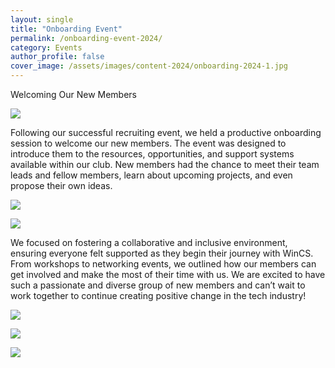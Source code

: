 ```yaml
---
layout: single
title: "Onboarding Event"
permalink: /onboarding-event-2024/
category: Events
author_profile: false
cover_image: /assets/images/content-2024/onboarding-2024-1.jpg
---
```


Welcoming Our New Members

![](/assets/images/content-2024/onboarding-2024-1.jpg)

Following our successful recruiting event, we held a productive onboarding session to welcome our new members. The event was designed to introduce them to the resources, opportunities, and support systems available within our club. New members had the chance to meet their team leads and fellow members, learn about upcoming projects, and even propose their own ideas.

![](/assets/images/content-2024/onboarding-2024-2.jpg)

![](/assets/images/content-2024/onboarding-2024-3.jpg)

We focused on fostering a collaborative and inclusive environment, ensuring everyone felt supported as they begin their journey with WinCS. From workshops to networking events, we outlined how our members can get involved and make the most of their time with us. We are excited to have such a passionate and diverse group of new members and can’t wait to work together to continue creating positive change in the tech industry!

![](/assets/images/content-2024/onboarding-2024-4.jpg)

![](/assets/images/content-2024/onboarding-2024-5.jpg)

![](/assets/images/content-2024/onboarding-2024-6.jpg)
